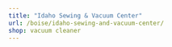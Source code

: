 ```yaml
---
title: "Idaho Sewing & Vacuum Center"
url: /boise/idaho-sewing-and-vacuum-center/
shop: vacuum cleaner
---
```


